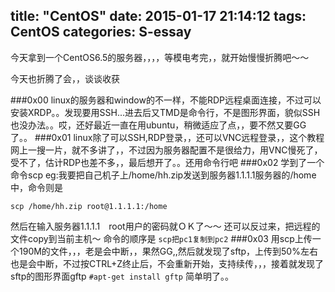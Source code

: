 title: "CentOS"
date: 2015-01-17 21:14:12
tags: CentOS
categories: S-essay
---
今天拿到一个CentOS6.5的服务器，，，，等模电考完，，就开始慢慢折腾吧～～

今天也折腾了会，，谈谈收获
<!--more-->
###0x00
linux的服务器和window的不一样，不能RDP远程桌面连接，不过可以安装XRDP。。发现要用SSH...进去后又TMD是命令行，不是图形界面，貌似SSH也没办法。。哎，还好最近一直在用ubuntu，稍微适应了点，，要不然又要GG了。。
###0x01
linux除了可以SSH,RDP登录，，还可以VNC远程登录，，这个教程网上一搜一片，就不多讲了，，不过因为服务器配置不是很给力，用VNC慢死了，受不了，估计RDP也差不多，，最后想开了。。还用命令行吧
###0x02
学到了一个命令scp
eg:我要把自己机子上/home/hh.zip发送到服务器1.1.1.1服务器的/home中，命令则是
```
scp /home/hh.zip root@1.1.1.1:/home
```
然后在输入服务器1.1.1.1　root用户的密码就ＯＫ了～～
还可以反过来，把远程的文件copy到当前主机～
命令的顺序是
`scp把pc1复制到pc2`
###0x03
用scp上传一个190M的文件，，，老是会中断，，果然GG,,然后就发现了sftp，上传到50%左右也是会中断，不过按CTRL+Z终止后，不会重新开始，支持续传，，，接着就发现了sftp的图形界面gftp
`#apt-get install gftp`
简单明了。。

